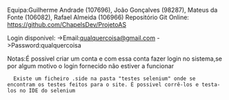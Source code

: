 Equipa:Guilherme Andrade (107696), João Gonçalves (98287), Mateus da Fonte (106082), Rafael Almeida (106966)
Repositório Git Online: https://github.com/ChapelsDev/ProjetoAS


Login disponivel:
	->Email:qualquercoisa@gmail.com
	->Password:qualquercoisa

Notas:É possivel criar um conta e com essa conta fazer login no sistema,se por algum motivo o login fornecido não estiver a funcionar
      
      Existe um ficheiro .side na pasta "testes selenium" onde se encontram os testes feitos para o site. É possivel corrê-los e testa-los no IDE do selenium

      
